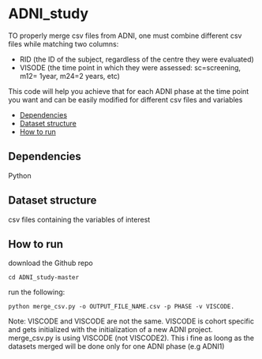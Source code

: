 # ADNI_study

TO properly merge csv files from ADNI, one must combine different csv files while matching two columns:
- RID (the ID of the subject, regardless of the centre they were evaluated)
- VISODE (the time point in which they were assessed: sc=screening, m12= 1year, m24=2 years, etc)

This code will help you achieve that for each ADNI phase at the time point you want and can be easily modified for different csv files and variables

- [Dependencies](#dependencies)
- [Dataset structure](#dataset-structure)
- [How to run](#how-to-run)

## Dependencies

Python

## Dataset structure

csv files containing the variables of interest

## How to run

download the Github repo
~~~
cd ADNI_study-master
~~~
run the following:
~~~
python merge_csv.py -o OUTPUT_FILE_NAME.csv -p PHASE -v VISCODE.
~~~

Note: VISCODE and VISCODE are not the same. VISCODE is cohort specific and gets initialized with the initialization of a new ADNI project.
merge_csv.py is using VISCODE (not VISCODE2). This i fine as loong as the datasets merged will be done only for one ADNI phase (e.g ADNI1)